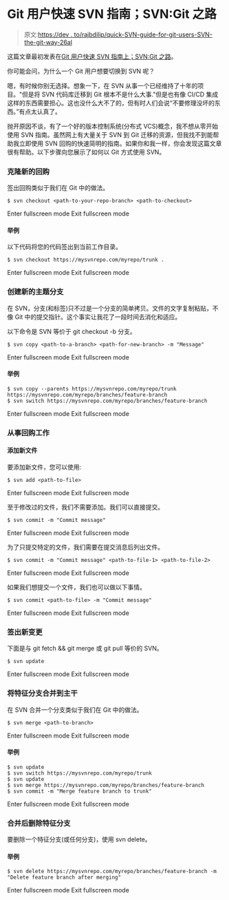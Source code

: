 # Git 用户快速 SVN 指南；SVN:Git 之路

> 原文:[https://dev . to/rajbdilip/quick-SVN-guide-for-git-users-SVN-the-git-way-26al](https://dev.to/rajbdilip/quick-svn-guide-for-git-users-svn-the-git-way-26al)

这篇文章最初发表在[Git 用户快速 SVN 指南上；SVN:Git 之路](https://diliprajbaral.com/2018/01/13/quick-svn-guide-for-git-users-svn-the-git-way/)。

你可能会问，为什么一个 Git 用户想要切换到 SVN 呢？

嗯，有时候你别无选择。想象一下，在 SVN 从事一个已经维持了十年的项目。"但是将 SVN 代码库迁移到 Git 根本不是什么大事."但是也有像 CI/CD 集成这样的东西需要担心。这也没什么大不了的，但有时人们会说“不要修理没坏的东西。”有点太认真了。

抛开原因不谈，有了一个好的版本控制系统(分布式 VCS)概念，我不想从零开始使用 SVN 指南。虽然网上有大量关于 SVN 到 Git 迁移的资源，但我找不到能帮助我立即使用 SVN 回购的快速简明的指南。如果你和我一样，你会发现这篇文章很有帮助。以下步骤向您展示了如何以 Git 方式使用 SVN。

### 克隆新的回购

签出回购类似于我们在 Git 中的做法。

```
$ svn checkout <path-to-your-repo-branch> <path-to-checkout> 
```

Enter fullscreen mode Exit fullscreen mode

#### 举例

以下代码将您的代码签出到当前工作目录。

```
$ svn checkout https://mysvnrepo.com/myrepo/trunk . 
```

Enter fullscreen mode Exit fullscreen mode

### 创建新的主题分支

在 SVN，分支(和标签)只不过是一个分支的简单拷贝。文件的文字复制粘贴，不像 Git 中的提交指针。这个事实让我花了一段时间去消化和适应。

以下命令是 SVN 等价于 git checkout -b 分支。

```
$ svn copy <path-to-a-branch> <path-for-new-branch> -m "Message" 
```

Enter fullscreen mode Exit fullscreen mode

#### 举例

```
$ svn copy --parents https://mysvnrepo.com/myrepo/trunk https://mysvnrepo.com/myrepo/branches/feature-branch
$ svn switch https://mysvnrepo.com/myrepo/branches/feature-branch 
```

Enter fullscreen mode Exit fullscreen mode

### 从事回购工作

#### 添加新文件

要添加新文件，您可以使用:

```
$ svn add <path-to-file> 
```

Enter fullscreen mode Exit fullscreen mode

至于修改过的文件，我们不需要添加。我们可以直接提交。

```
$ svn commit -m "Commit message" 
```

Enter fullscreen mode Exit fullscreen mode

为了只提交特定的文件，我们需要在提交消息后列出文件。

```
$ svn commit -m "Commit message" <path-to-file-1> <path-to-file-2> 
```

Enter fullscreen mode Exit fullscreen mode

如果我们想提交一个文件，我们也可以做以下事情。

```
$ svn commit <path-to-file> -m "Commit message" 
```

Enter fullscreen mode Exit fullscreen mode

### 签出新变更

下面是与 git fetch && git merge 或 git pull 等价的 SVN。

```
$ svn update 
```

Enter fullscreen mode Exit fullscreen mode

### 将特征分支合并到主干

在 SVN 合并一个分支类似于我们在 Git 中的做法。

```
$ svn merge <path-to-branch> 
```

Enter fullscreen mode Exit fullscreen mode

#### 举例

```
$ svn update
$ svn switch https://mysvnrepo.com/myrepo/trunk
$ svn update
$ svn merge https://mysvnrepo.com/myrepo/branches/feature-branch
$ svn commit -m "Merge feature branch to trunk" 
```

Enter fullscreen mode Exit fullscreen mode

### 合并后删除特征分支

要删除一个特征分支(或任何分支)，使用 svn delete。

#### 举例

```
$ svn delete https://mysvnrepo.com/myrepo/branches/feature-branch -m "Delete feature branch after merging" 
```

Enter fullscreen mode Exit fullscreen mode